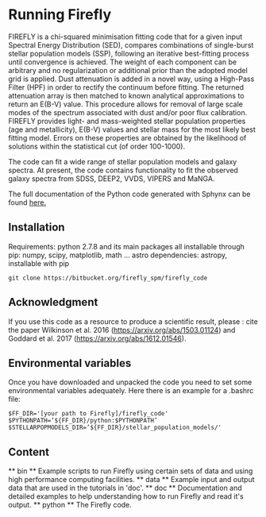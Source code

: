 # Running Firefly

FIREFLY is a chi-squared minimisation fitting code that for a given input Spectral Energy Distribution (SED), compares combinations of single-burst stellar population models (SSP), following an iterative best-fitting process until convergence is achieved. The weight of each component can be arbitrary and no regularization or additional prior than the adopted model grid is applied. Dust attenuation is added in a novel way, using a High-Pass Filter (HPF) in order to rectify the continuum before fitting. The returned attenuation array is then matched to known analytical approximations to return an E(B-V) value. This procedure allows for removal of large scale modes of the spectrum associated with dust and/or poor flux calibration. FIREFLY provides light- and mass-weighted stellar population properties (age and metallicity), E(B-V) values and stellar mass for the most likely best fitting model. Errors on these properties are obtained by the likelihood of solutions within the statistical cut (of order 100-1000).

The code can fit a wide range of stellar population models and galaxy spectra. At present, the code contains functionality to fit the observed galaxy spectra from SDSS, DEEP2, VVDS, VIPERS and MaNGA.

The full documentation of the Python code generated with Sphynx can be found [here.](http://www.mpe.mpg.de/~comparat/firefly_doc/)

## Installation

Requirements: python 2.7.8 and its main packages all installable through pip: numpy, scipy, matplotlib, math ...
astro dependencies: astropy, installable with pip

```
git clone https://bitbucket.org/firefly_spm/firefly_code
```

## Acknowledgment

If you use this code as a resource to produce a scientific result, please :
cite the paper Wilkinson et al. 2016 (https://arxiv.org/abs/1503.01124) and Goddard et al. 2017 (https://arxiv.org/abs/1612.01546).


## Environmental variables
Once you have downloaded and unpacked the code you need to set some environmental variables adequately. Here there  is an example for a .bashrc file:

```
$FF_DIR='[your path to Firefly]/firefly_code'
$PYTHONPATH=‘${FF_DIR}/python:$PYTHONPATH’
$STELLARPOPMODELS_DIR=‘${FF_DIR}/stellar_population_models/'
```

## Content 

** bin ** Example scripts to run Firefly using certain sets of data and using high performance computing facilities.
** data ** Example input and output data that are used in the tutorials in 'doc'.
** doc ** Documentation and detailed examples to help understanding how to run Firefly and read it's output.
** python ** The Firefly code.
